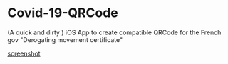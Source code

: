 # Covid-19-QRCode

(A quick and dirty ) iOS App to create compatible QRCode for the French gov "Derogating movement certificate" 

[screenshot](./screenshot.jpeg)
